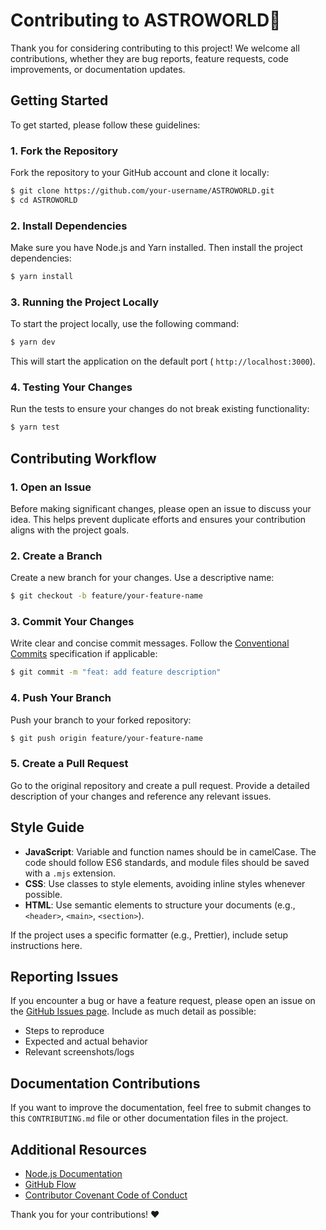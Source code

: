 # Contributing to ASTROWORLD🚀

Thank you for considering contributing to this project! We welcome all contributions, whether they are bug reports, feature requests, code improvements, or documentation updates.

## Getting Started

To get started, please follow these guidelines:

### 1. Fork the Repository

Fork the repository to your GitHub account and clone it locally:

```bash
$ git clone https://github.com/your-username/ASTROWORLD.git
$ cd ASTROWORLD
```

### 2. Install Dependencies

Make sure you have Node.js and Yarn installed. Then install the project dependencies:

```bash
$ yarn install
```

### 3. Running the Project Locally

To start the project locally, use the following command:

```bash
$ yarn dev
```

This will start the application on the default port ( `http://localhost:3000`).

### 4. Testing Your Changes

Run the tests to ensure your changes do not break existing functionality:

```bash
$ yarn test
```

## Contributing Workflow

### 1. Open an Issue

Before making significant changes, please open an issue to discuss your idea. This helps prevent duplicate efforts and ensures your contribution aligns with the project goals.

### 2. Create a Branch

Create a new branch for your changes. Use a descriptive name:

```bash
$ git checkout -b feature/your-feature-name
```

### 3. Commit Your Changes

Write clear and concise commit messages. Follow the [Conventional Commits](https://www.conventionalcommits.org/) specification if applicable:

```bash
$ git commit -m "feat: add feature description"
```

### 4. Push Your Branch

Push your branch to your forked repository:

```bash
$ git push origin feature/your-feature-name
```

### 5. Create a Pull Request

Go to the original repository and create a pull request. Provide a detailed description of your changes and reference any relevant issues.

## Style Guide

- **JavaScript**: Variable and function names should be in camelCase. The code should follow ES6 standards, and module files should be saved with a `.mjs` extension.
- **CSS**: Use classes to style elements, avoiding inline styles whenever possible.
- **HTML**: Use semantic elements to structure your documents (e.g., `<header>`, `<main>`, `<section>`).

If the project uses a specific formatter (e.g., Prettier), include setup instructions here.

## Reporting Issues

If you encounter a bug or have a feature request, please open an issue on the [GitHub Issues page](https://github.com/your-username/your-nodejs-project/issues). Include as much detail as possible:

- Steps to reproduce
- Expected and actual behavior
- Relevant screenshots/logs

## Documentation Contributions

If you want to improve the documentation, feel free to submit changes to this `CONTRIBUTING.md` file or other documentation files in the project.

## Additional Resources

- [Node.js Documentation](https://nodejs.org/en/docs/)
- [GitHub Flow](https://guides.github.com/introduction/flow/)
- [Contributor Covenant Code of Conduct](https://www.contributor-covenant.org/)

Thank you for your contributions! ❤️
